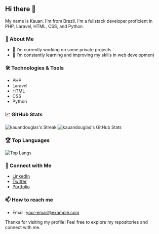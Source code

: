 ## Hi there 👋
My name is Kauan. I'm from Brazil.
I'm a fullstack developer proficient in PHP, Laravel, HTML, CSS, and Python.

### 🚀 About Me
- 🔭 I’m currently working on some private projects
- 🌱 I’m constantly learning and improving my skills in web development

### 🛠️ Technologies & Tools
- PHP
- Laravel
- HTML
- CSS
- Python

### 📈 GitHub Stats
![kauandouglas's Streak](https://github-readme-streak-stats.herokuapp.com/?user=kauandouglas&theme=vue-dark&hide_border=true)
![kauandouglas's GitHub Stats](https://github-readme-stats.vercel.app/api?username=kauandouglas&show_icons=true&theme=vue-dark&hide_border=true)

### 🏆 Top Languages
![Top Langs](https://github-readme-stats.vercel.app/api/top-langs/?username=kauandouglas&layout=compact&theme=vue-dark&hide_border=true)

### 🔗 Connect with Me
- [LinkedIn](https://www.linkedin.com/in/your-linkedin-profile)
- [Twitter](https://twitter.com/your-twitter-handle)
- [Portfolio](https://your-portfolio-link)

### 📫 How to reach me
- Email: your-email@example.com

Thanks for visiting my profile! Feel free to explore my repositories and connect with me.
